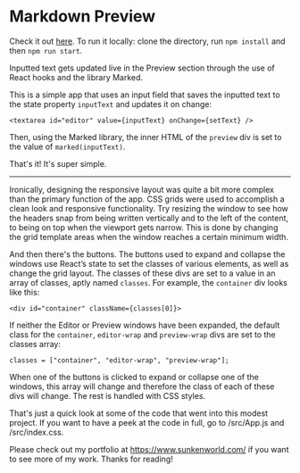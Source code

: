 # Markdown Preview

Check it out [here](https://www.sunkenworld.com/markdown-app). To run it locally: clone the directory, run `npm install` and then `npm run start`.

Inputted text gets updated live in the Preview section through the use of React hooks and the library Marked.

This is a simple app that uses an input field that saves the inputted text to the state property `inputText` and updates it on change:

```
<textarea id="editor" value={inputText} onChange={setText} />
```

Then, using the Marked library, the inner HTML of the `preview` div is set to the value of `marked(inputText)`.

That's it! It's super simple.

---

Ironically, designing the responsive layout was quite a bit more complex than the primary function of the app. CSS grids were used to accomplish a clean look and responsive functionality. Try resizing the window to see how the headers snap from being written vertically and to the left of the content, to being on top when the viewport gets narrow. This is done by changing the grid template areas when the window reaches a certain minimum width.

And then there's the buttons. The buttons used to expand and collapse the windows use React’s state to set the classes of various elements, as well as change the grid layout. The classes of these divs are set to a value in an array of classes, aptly named `classes`. For example, the `container` div looks like this:

```
<div id="container" className={classes[0]}>
```

If neither the Editor or Preview windows have been expanded, the default class for the `container`, `editor-wrap` and `preview-wrap` divs are set to the classes array:

```
classes = ["container", "editor-wrap", "preview-wrap"];
```

When one of the buttons is clicked to expand or collapse one of the windows, this array will change and therefore the class of each of these divs will change. The rest is handled with CSS styles.

That's just a quick look at some of the code that went into this modest project. If you want to have a peek at the code in full, go to /src/App.js and /src/index.css.

Please check out my portfolio at https://www.sunkenworld.com/ if you want to see more of my work. Thanks for reading!
